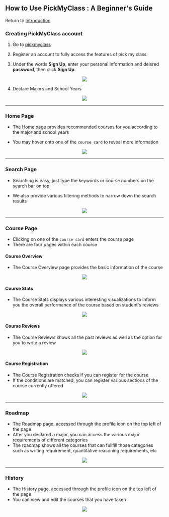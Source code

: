 ## How to Use PickMyClass : A Beginner's Guide
Return to [Introduction](/index.md)

### Creating PickMyClass account
 1. Go to [pickmyclass](https://www.pickmyclass.com/)
  
 2. Register an account to fully access the features of pick my class

 3. Under the words **Sign Up**, enter your personal information and deisred **password**, then click **Sign Up**. 

<div align="center"><img src="https://user-images.githubusercontent.com/33532467/164288542-4fe168bf-f5ff-41f3-80af-90a1a207780c.png"></div>

 4. Declare Majors and School Years 
 
<div align="center"><img src="https://user-images.githubusercontent.com/33532467/164291287-09630821-7b8a-4265-a2e9-13f8857f73b5.png"></div>

---
### Home Page
 - The Home page provides recommended courses for you according to the major and school years

 - You may hover onto one of the `course card` to reveal more information
 
 <div align="center"><img src="https://user-images.githubusercontent.com/33532467/164290608-7a8abe52-ec5a-4fb6-8fd2-6358c33ea189.png"></div>


---

### Search Page

- Searching is easy, just type the keywords or course numbers on the search bar on top

- We also provide various filtering methods to narrow down the search results

 <div align="center"><img src="https://user-images.githubusercontent.com/33532467/164321841-cfcc835c-bccb-4929-be0d-881909b0b9dd.png"></div>


---

### Course Page

- Clicking on one of the `course card` enters the course page
- There are four pages within each course

#### Course Overview

- The Course Overview page provides the basic information of the course 

 <div align="center"><img src="https://user-images.githubusercontent.com/33532467/164291896-199a5d9b-95ee-4eb9-992c-8da59e4f88da.png"></div>

#### Course Stats

- The Course Stats displays various interesting visualizations to inform you the overall performance of the course based on student's reviews
 <div align="center"><img src="https://user-images.githubusercontent.com/33532467/164292295-c1fbaa0a-4b5b-4569-b6e5-8e28ad2d7fa0.png"></div>


#### Course Reviews 

- The Course Reviews shows all the past reviews as well as the option for you to write a review
 <div align="center"><img src="https://user-images.githubusercontent.com/33532467/164292431-82a7bbe9-e795-45f7-bef9-e128d719203f.png"></div>


#### Course Registration 

- The Course Registration checks if you can register for the course
- If the conditions are matched, you can register various sections of the course currently offered
 
 <div align="center"><img src="https://user-images.githubusercontent.com/33532467/164292615-a31ee439-aaba-4619-86b2-dc1ccc102f0f.png"></div>



--- 
### Roadmap

- The Roadmap page, accessed through the profile icon on the top left of the page
- After you declared a major, you can access the various major requirements of different categories 
- The roadmap shows all the courses that can fullfill those categories such as writing requirement, quantitative reasoning requirements, etc 
 
 <div align="center"><img src="https://user-images.githubusercontent.com/33532467/164315557-4926c7f5-4c47-421f-9c15-ba4cd3ec6d01.png"></div>


--- 
### History

- The History page, accessed through the profile icon on the top left of the page
- You can view and edit the courses that you have taken
<div align="center"><img src="https://user-images.githubusercontent.com/33532467/164315108-d21ac2af-8df7-41f7-9f1f-0113aa4f745e.png"></div>
